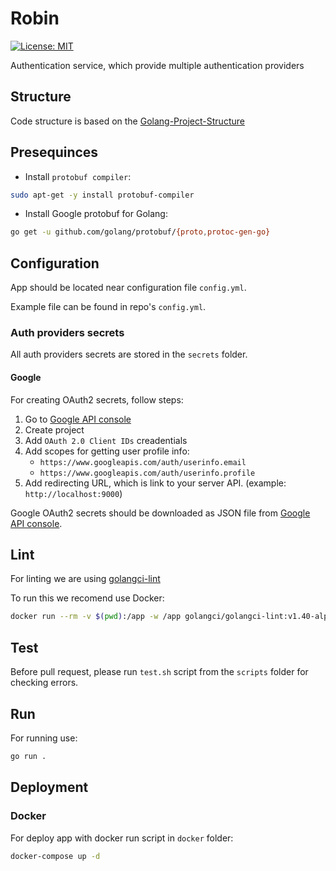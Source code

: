 # Robin
[![License: MIT](https://img.shields.io/badge/License-MIT-yellow.svg)](https://github.com/mindinventory/Golang-Project-Structure/blob/master/LICENSE)

Authentication service, which provide multiple authentication providers

## Structure

Code structure is based on the [Golang-Project-Structure](https://github.com/Mindinventory/Golang-Project-Structure)

## Presequinces

* Install `protobuf compiler`:

```sh
sudo apt-get -y install protobuf-compiler
```

* Install Google protobuf for Golang:

```sh
go get -u github.com/golang/protobuf/{proto,protoc-gen-go}
```

## Configuration

App should be located near configuration file `config.yml`.

Example file can be found in repo's `config.yml`.

### Auth providers secrets

All auth providers secrets are stored in the `secrets` folder.

#### Google

For creating OAuth2 secrets, follow steps:

1. Go to [Google API console](https://console.cloud.google.com)
2. Create project
3. Add `OAuth 2.0 Client IDs` creadentials
4. Add scopes for getting user profile info:
    * `https://www.googleapis.com/auth/userinfo.email`
	* `https://www.googleapis.com/auth/userinfo.profile`
5. Add redirecting URL, which is link to your server API. (example: `http://localhost:9000`)

Google OAuth2 secrets should be downloaded as JSON file from [Google API console](https://console.cloud.google.com/apis/).

## Lint

For linting we are using [golangci-lint](https://github.com/golangci/golangci-lint)

To run this we recomend use Docker:

```sh
docker run --rm -v $(pwd):/app -w /app golangci/golangci-lint:v1.40-alpine golangci-lint run
```

## Test

Before pull request, please run `test.sh` script from the `scripts` folder for checking errors.

## Run

For running use:

```sh
go run .
```

## Deployment

### Docker

For deploy app with docker run script in `docker` folder:
```sh
docker-compose up -d
```
